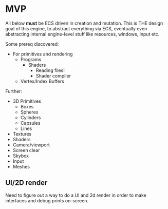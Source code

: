 # MVP
All below **must** be ECS driven in creation and mutation. This is THE design goal of this engine,
to abstract everything via ECS, eventually even abstracting internal engine-level stuff like resources, windows, input etc.

Some prereq discovered:
* For primitives and rendering
    * Programs
        * Shaders
            * Reading files!
            * Shader compiler
    + Vertex/Index Buffers

Further:

* 3D Primitives
    + Boxes
    * Spheres
    * Cylinders
    * Capsules
    * Lines
* Textures
* Shaders
* Camera/viewport
* Screen clear
* Skybox
* Input
* Meshes

## UI/2D render
Need to figure out a way to do a UI and 2d render in order to make interfaces and debug
prints on-screen.
